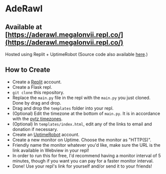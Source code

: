 # AdeRawl
## Available at [https://aderawl.megalonvii.repl.co/](https://aderawl.megalonvii.repl.co/)

Hosted using Replit + UptimeRobot (Source code also available [here](https://replit.com/@megalonvii/AdeRawl).)

## How to Create
- Create a [Replit](https://repl.it/) account.
- Create a Flask repl.
- `git clone` this repository.
- Replace the `main.py` file in the repl with the `main.py` you just cloned. Done by drag and drop.
- Drag and drop the `templates` folder into your repl.
- (Optional) Edit the timezone at the bottom of `main.py`. It is in accordance with the [pytz timezones](https://gist.github.com/heyalexej/8bf688fd67d7199be4a1682b3eec7568).
- (Optional) In `templates/index.html`, edit any of the links to email and donation if necessary.
- Create an [UptimeRobot](https://uptimerobot.com/) account.
- Create a new monitor on Uptime. Choose the monitor as "HTTP(S)".
- Friendly name the monitor whatever you'd like, make sure the URL is the link available in Webview in your repl!
- In order to run this for free, I'd recommend having a monitor interval of 5 minutes, though if you want you can pay for a faster monitor interval.
- Done! Use your repl's link for yourself and/or send it to your friends!

